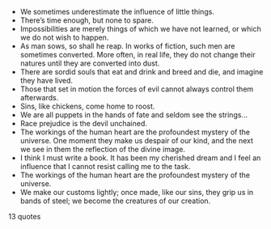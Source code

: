  - We sometimes underestimate the influence of little things.
 - There’s time enough, but none to spare.
 - Impossibilities are merely things of which we have not learned, or which we do not wish to happen.
 - As man sows, so shall he reap. In works of fiction, such men are sometimes converted. More often, in real life, they do not change their natures until they are converted into dust.
 - There are sordid souls that eat and drink and breed and die, and imagine they have lived.
 - Those that set in motion the forces of evil cannot always control them afterwards.
 - Sins, like chickens, come home to roost.
 - We are all puppets in the hands of fate and seldom see the strings...
 - Race prejudice is the devil unchained.
 - The workings of the human heart are the profoundest mystery of the universe. One moment they make us despair of our kind, and the next we see in them the reflection of the divine image.
 - I think I must write a book. It has been my cherished dream and I feel an influence that I cannot resist calling me to the task.
 - The workings of the human heart are the profoundest mystery of the universe.
 - We make our customs lightly; once made, like our sins, they grip us in bands of steel; we become the creatures of our creation.

13 quotes